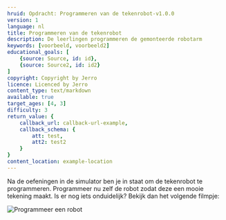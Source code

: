 ```yaml
---
hruid: Opdracht: Programmeren van de tekenrobot-v1.0.0
version: 1
language: nl
title: Programmeren van de tekenrobot
description: De leerlingen programmeren de gemonteerde robotarm
keywords: [voorbeeld, voorbeeld2]
educational_goals: [
    {source: Source, id: id}, 
    {source: Source2, id: id2}
]
copyright: Copyright by Jerro
licence: Licenced by Jerro
content_type: text/markdown
available: true
target_ages: [4, 3]
difficulty: 3
return_value: {
    callback_url: callback-url-example,
    callback_schema: {
        att: test,
        att2: test2
    }
}
content_location: example-location
---
```


Na de oefeningen in de simulator ben je in staat om de tekenrobot te programmeren. Programmeer nu zelf de robot zodat deze een mooie tekening maakt. Is er nog iets onduidelijk? Bekijk dan het volgende filmpje:

![Programmeer een robot](@youtube/https://www.youtube.com/embed/zQ22ZWX64mU "Programmeer een robot")
